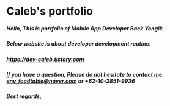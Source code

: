 # Caleb's portfolio
##### Hello, This is portfolio of Mobile App Developer Baek YongIk.
##### Below website is about developer development routine. 
##### https://dev-caleb.tistory.com
##### If you have a question, Please do not hesitate to contact me. env_foodtable@naver.com or +82-10-2851-9936
##### Best regards,
